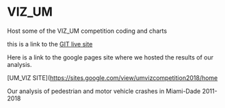 # VIZ_UM
Host some of the VIZ_UM competition coding and charts

this is a link to the [GIT live site](https://idoneo.github.io/VIZ_UM/)


Here is a link to the google pages site where we hosted the results of our analysis.  



[UM_VIZ SITE](https://sites.google.com/view/umvizcompetition2018/home



Our analysis of pedestrian and motor vehicle crashes in Miami-Dade 2011-2018 


